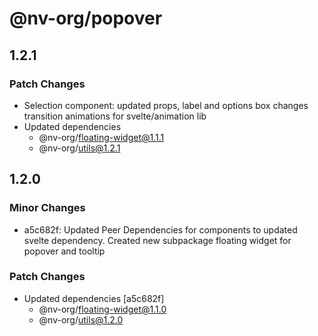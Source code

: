 # @nv-org/popover

## 1.2.1

### Patch Changes

- Selection component: updated props, label and options box changes transition animations for svelte/animation lib
- Updated dependencies
  - @nv-org/floating-widget@1.1.1
  - @nv-org/utils@1.2.1

## 1.2.0

### Minor Changes

- a5c682f: Updated Peer Dependencies for components to updated svelte dependency. Created new subpackage floating widget for popover and tooltip

### Patch Changes

- Updated dependencies [a5c682f]
  - @nv-org/floating-widget@1.1.0
  - @nv-org/utils@1.2.0
